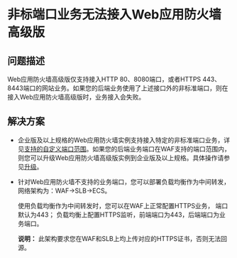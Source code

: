 # 非标端口业务无法接入Web应用防火墙高级版

## 问题描述

Web应用防火墙高级版仅支持接入HTTP 80、8080端口，或者HTTPS 443、8443端口的网站业务。如果您的后端业务使用了上述接口外的非标准端口，则在接入Web应用防火墙高级版时，业务接入会失败。

## 解决方案

-   企业版及以上规格的Web应用防火墙实例支持接入特定的非标准端口业务，详见[支持的自定义端口范围](/intl.zh-CN/接入WAF/支持的自定义端口范围.md)。如果您的后端业务端口在WAF支持的端口范围内，则您可以升级Web应用防火墙高级版实例到企业版及以上规格。具体操作请参见[升级](/intl.zh-CN/计费与开通服务/续费与升级.md)。
-   针对Web应用防火墙不支持的业务端口，您可以部署负载均衡作为中间转发，网络架构为：WAF-\>SLB-\>ECS。

    使用负载均衡作为中间转发时，您可以在WAF上正常配置HTTPS业务， 端口默认为443； 负载均衡上配置HTTPS监听，前端端口为443，后端端口为业务端口。

    **说明：** 此架构要求您在WAF和SLB上均上传对应的HTTPS证书，否则无法回源。


